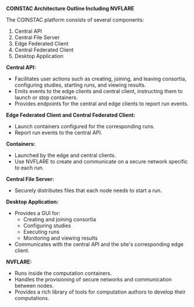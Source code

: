 **COINSTAC Architecture Outline Including NVFLARE**

The COINSTAC platform consists of several components:
1. Central API
2. Central File Server
3. Edge Federated Client
4. Central Federated Client
5. Desktop Application

**Central API:**
- Facilitates user actions such as creating, joining, and leaving consortia, configuring studies, starting runs, and viewing results.
- Emits events to the edge clients and central client, instructing them to launch or stop containers.
- Provides endpoints for the central and edge clients to report run events.

**Edge Federated Client and Central Federated Client:**
- Launch containers configured for the corresponding runs.
- Report run events to the central API.

**Containers:**
- Launched by the edge and central clients.
- Use NVFLARE to create and communicate on a secure network specific to each run.

**Central File Server:**
- Securely distributes files that each node needs to start a run.

**Desktop Application:**
- Provides a GUI for:
  - Creating and joining consortia
  - Configuring studies
  - Executing runs
  - Monitoring and viewing results
- Communicates with the central API and the site's corresponding edge client.

**NVFLARE:**
- Runs inside the computation containers.
- Handles the provisioning of secure networks and communication between nodes.
- Provides a rich library of tools for computation authors to develop their computations.